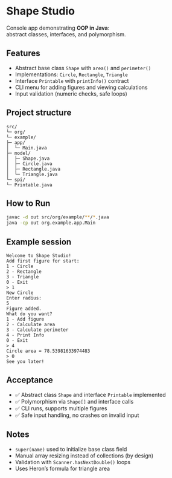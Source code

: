 # Shape Studio

Console app demonstrating **OOP in Java**:  
abstract classes, interfaces, and polymorphism.

## Features
- Abstract base class `Shape` with `area()` and `perimeter()`
- Implementations: `Circle`, `Rectangle`, `Triangle`
- Interface `Printable` with `printInfo()` contract
- CLI menu for adding figures and viewing calculations
- Input validation (numeric checks, safe loops)

## Project structure
```тext
src/
└─ org/
└─ example/
├─ app/
│  └─ Main.java
├─ model/
│  ├─ Shape.java
│  ├─ Circle.java
│  ├─ Rectangle.java
│  └─ Triangle.java
└─ spi/
└─ Printable.java
```

## How to Run
```bash
javac -d out src/org/example/**/*.java
java -cp out org.example.app.Main
```

## Example session
```тext
Welcome to Shape Studio!
Add first figure for start:
1 - Circle
2 - Rectangle
3 - Triangle
0 - Exit
> 1
New Circle
Enter radius:
5
Figure added.
What do you want?
1 - Add figure
2 - Calculate area
3 - Calculate perimeter
4 - Print Info
0 - Exit
> 4
Circle area = 78.53981633974483
> 0
See you later!
```

## Acceptance
- ✅ Abstract class `Shape` and interface `Printable` implemented
- ✅ Polymorphism via `Shape[]` and interface calls
- ✅ CLI runs, supports multiple figures
- ✅ Safe input handling, no crashes on invalid input

## Notes
- `super(name)` used to initialize base class field
- Manual array resizing instead of collections (by design)
- Validation with `Scanner.hasNextDouble()` loops
- Uses Heron’s formula for triangle area  
